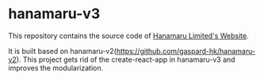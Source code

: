 # hanamaru-v3

This repository contains the source code of [Hanamaru Limited's Website](https://hanamaru.hk).

It is built based on hanamaru-v2(https://github.com/gaspard-hk/hanamaru-v2). This project gets rid of the create-react-app in hanamaru-v3 and improves the modularization.